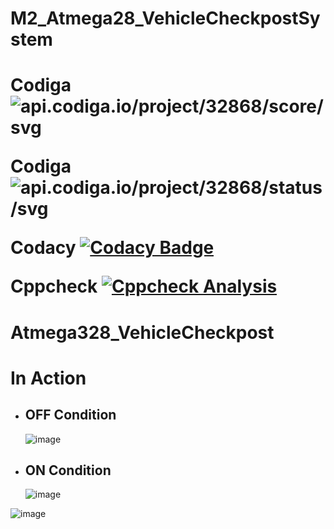 # M2_Atmega28_VehicleCheckpostSystem
<h1>

Codiga ![api.codiga.io/project/32868/score/svg](https://api.codiga.io/project/32868/score/svg) 
  
Codiga ![api.codiga.io/project/32868/status/svg](https://api.codiga.io/project/32868/status/svg)

Codacy [![Codacy Badge](https://app.codacy.com/project/badge/Grade/e917acfe4c8b4353a38b38a0bd13a32c)](https://www.codacy.com/gh/sailesh10439/M2_VehicleCheckpost/dashboard?utm_source=github.com&amp;utm_medium=referral&amp;utm_content=sailesh10439/M2_VehicleCheckpost&amp;utm_campaign=Badge_Grade)

Cppcheck [![Cppcheck Analysis](https://github.com/sailesh10439/M2_VehicleCheckpost/actions/workflows/Cppcheck_Analyse.yml/badge.svg)](https://github.com/sailesh10439/M2_VehicleCheckpost/actions/workflows/Cppcheck_Analyse.yml)

</h1>


<h1> Atmega328_VehicleCheckpost </h1>

<h1> In Action </h1>

 - <h2> OFF Condition </h2>
 
    ![image](https://user-images.githubusercontent.com/101562643/164168817-8aa18c4b-74b7-49b5-a242-5aad09547a8c.png)

- <h2> ON Condition </h2>

    ![image](https://user-images.githubusercontent.com/101562643/164169155-2459f4aa-2fd8-4973-9855-75f540293b6b.png)

    
![image](https://user-images.githubusercontent.com/101562643/164461686-fecea782-5fa1-463f-aa2f-9b7ca0901c61.png)
